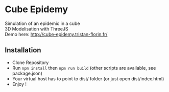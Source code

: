# Cube Epidemy

Simulation of an epidemic in a cube  
3D Modelisation with ThreeJS  
Demo here: http://cube-epidemy.tristan-florin.fr/

## Installation
- Clone Repository
- Run `npm install` then `npm run build` (other scripts are available, see package.json)
- Your virtual host has to point to dist/ folder (or just open dist/index.html)
- Enjoy !
